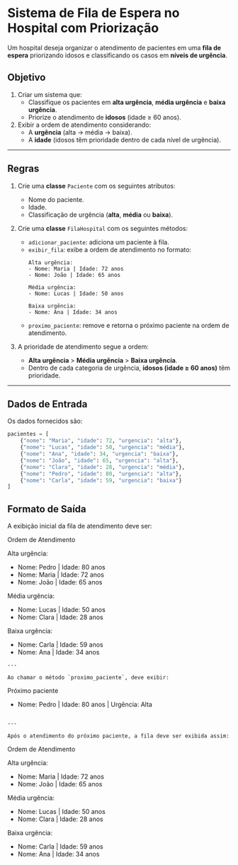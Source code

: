 # **Sistema de Fila de Espera no Hospital com Priorização**

Um hospital deseja organizar o atendimento de pacientes em uma **fila de espera** priorizando idosos e classificando os casos em **níveis de urgência**.

## **Objetivo**

1. Criar um sistema que:
   - Classifique os pacientes em **alta urgência**, **média urgência** e **baixa urgência**.
   - Priorize o atendimento de **idosos** (idade ≥ 60 anos).
2. Exibir a ordem de atendimento considerando:
   - A **urgência** (alta → média → baixa).  
   - A **idade** (idosos têm prioridade dentro de cada nível de urgência).

---

## **Regras**

1. Crie uma **classe** `Paciente` com os seguintes atributos:
   - Nome do paciente.
   - Idade.
   - Classificação de urgência (**alta**, **média** ou **baixa**).  

2. Crie uma **classe** `FilaHospital` com os seguintes métodos:
   - `adicionar_paciente`: adiciona um paciente à fila.  
   - `exibir_fila`: exibe a ordem de atendimento no formato:
     ```
     Alta urgência:
     - Nome: Maria | Idade: 72 anos
     - Nome: João | Idade: 65 anos

     Média urgência:
     - Nome: Lucas | Idade: 50 anos

     Baixa urgência:
     - Nome: Ana | Idade: 34 anos
     ```
   - `proximo_paciente`: remove e retorna o próximo paciente na ordem de atendimento.

3. A prioridade de atendimento segue a ordem:
   - **Alta urgência** > **Média urgência** > **Baixa urgência**.
   - Dentro de cada categoria de urgência, **idosos (idade ≥ 60 anos)** têm prioridade.

---

## **Dados de Entrada**

Os dados fornecidos são:  

```python
pacientes = [
    {"nome": "Maria", "idade": 72, "urgencia": "alta"},
    {"nome": "Lucas", "idade": 50, "urgencia": "média"},
    {"nome": "Ana", "idade": 34, "urgencia": "baixa"},
    {"nome": "João", "idade": 65, "urgencia": "alta"},
    {"nome": "Clara", "idade": 28, "urgencia": "média"},
    {"nome": "Pedro", "idade": 80, "urgencia": "alta"},
    {"nome": "Carla", "idade": 59, "urgencia": "baixa"}
]
```
## **Formato de Saída**

A exibição inicial da fila de atendimento deve ser:


Ordem de Atendimento

Alta urgência:
- Nome: Pedro | Idade: 80 anos
- Nome: Maria | Idade: 72 anos
- Nome: João | Idade: 65 anos

Média urgência:
- Nome: Lucas | Idade: 50 anos
- Nome: Clara | Idade: 28 anos

Baixa urgência:
- Nome: Carla | Idade: 59 anos
- Nome: Ana | Idade: 34 anos
```
---

Ao chamar o método `proximo_paciente`, deve exibir:
```
Próximo paciente
- Nome: Pedro | Idade: 80 anos | Urgência: Alta
```

---

Após o atendimento do próximo paciente, a fila deve ser exibida assim:

```
Ordem de Atendimento

Alta urgência:
- Nome: Maria | Idade: 72 anos
- Nome: João | Idade: 65 anos

Média urgência:
- Nome: Lucas | Idade: 50 anos
- Nome: Clara | Idade: 28 anos

Baixa urgência:
- Nome: Carla | Idade: 59 anos
- Nome: Ana | Idade: 34 anos
```
